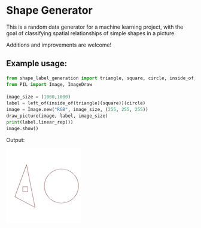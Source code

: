 # Shape Generator
This is a random data generator for a machine learning project, with the goal of classifying spatial relationships of simple shapes in a picture.

Additions and improvements are welcome!
## Example usage:
```python
from shape_label_generation import triangle, square, circle, inside_of, left_of
from PIL import Image, ImageDraw

image_size = (1000,1000)
label = left_of(inside_of(triangle)(square))(circle)
image = Image.new("RGB", image_size, (255, 255, 255))
draw_picture(image, label, image_size)
print(label.linear_rep())
image.show()
```

Output:

<img src="example_images/example1.jpg" alt="image" width="200"/>
